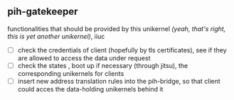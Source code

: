 ## pih-gatekeeper

functionalities that should be provided by this unikernel *(yeah, that's right, this is yet another unikernel)*, iiuc

- [ ] check the credentials of client (hopefully by tls certificates), see if they are allowed to access the data under request
- [ ] check the states , boot up if necessary (through jitsu), the corresponding unikernels for clients
- [ ] insert new address translation rules into the pih-bridge, so that client could acces the data-holding unikernels behind it
